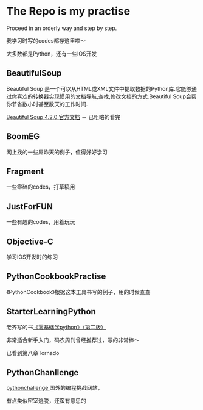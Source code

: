 # The Repo is my practise

Proceed in an orderly way and step by step.

我学习时写的codes都存这里啦～

大多数都是Python，还有一些IOS开发

## BeautifulSoup 

Beautiful Soup 是一个可以从HTML或XML文件中提取数据的Python库.它能够通过你喜欢的转换器实现惯用的文档导航,查找,修改文档的方式.Beautiful Soup会帮你节省数小时甚至数天的工作时间.

[Beautiful Soup 4.2.0 官方文档](http://www.crummy.com/software/BeautifulSoup/bs4/doc/index.zh.html#beautiful-soup-4-2-0) － 已粗略的看完

## BoomEG

网上找的一些屌炸天的例子，值得好好学习

## Fragment
一些零碎的codes，打草稿用

## JustForFUN
一些有趣的codes，用着玩玩

## Objective-C
学习IOS开发时的练习

## PythonCookbookPractise
《PythonCookbook》根据这本工具书写的例子，用的时候查查

## StarterLearningPython
老齐写的书[《零基础学python》（第二版）](https://github.com/qiwsir/StarterLearningPython/blob/master/index.md)

非常适合新手入门，码农周刊曾经推荐过，写的非常棒～ 

已看到第八章Tornado

## PythonChanllenge

[pythonchallenge
](http://http://www.pythonchallenge.com/)国外的编程挑战网站，

有点类似密室逃脱，还蛮有意思的
